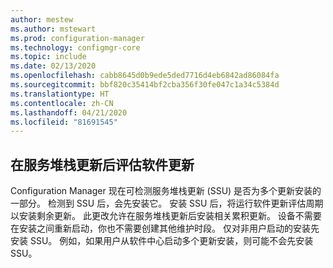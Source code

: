 ```yaml
---
author: mestew
ms.author: mstewart
ms.prod: configuration-manager
ms.technology: configmgr-core
ms.topic: include
ms.date: 02/13/2020
ms.openlocfilehash: cabb8645d0b9ede5ded7716d4eb6842ad86084fa
ms.sourcegitcommit: bbf820c35414bf2cba356f30fe047c1a34c5384d
ms.translationtype: HT
ms.contentlocale: zh-CN
ms.lasthandoff: 04/21/2020
ms.locfileid: "81691545"
---
```

## <a name="evaluate-software-updates-after-a-servicing-stack-update"></a><a name="bkmk_ssu"></a> 在服务堆栈更新后评估软件更新

<!--4639943-->
Configuration Manager 现在可检测服务堆栈更新 (SSU) 是否为多个更新安装的一部分。 检测到 SSU 后，会先安装它。 安装 SSU 后，将运行软件更新评估周期以安装剩余更新。 此更改允许在服务堆栈更新后安装相关累积更新。 设备不需要在安装之间重新启动，你也不需要创建其他维护时段。 仅对非用户启动的安装先安装 SSU。 例如，如果用户从软件中心启动多个更新安装，则可能不会先安装 SSU。


